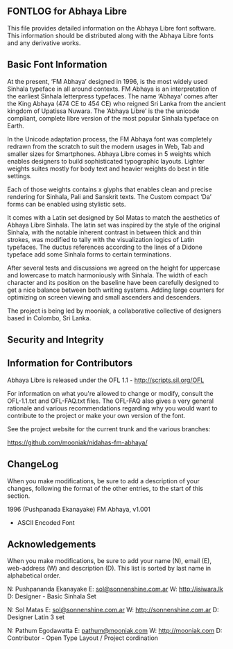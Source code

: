 FONTLOG for Abhaya Libre
-------------------

This file provides detailed information on the Abhaya Libre font software.
This information should be distributed along with the Abhaya Libre fonts
and any derivative works.


Basic Font Information
--------------------------
At the present, ‘FM Abhaya’ designed in 1996, is the most widely used Sinhala typeface in all around contexts. FM Abhaya is an interpretation of  the earliest Sinhala letterpress typefaces. The name ‘Abhaya’ comes after the King Abhaya (474 CE to 454 CE) who reigned Sri Lanka from the ancient kingdom of Upatissa Nuwara. The ‘Abhaya Libre’ is the the unicode compliant, complete libre version of the most popular Sinhala typeface on Earth.

In the Unicode adaptation process, the FM Abhaya font was completely redrawn from the scratch to suit the modern usages in Web, Tab and smaller sizes for Smartphones. Abhaya Libre comes in 5 weights which enables designers to build sophisticated typographic layouts. Lighter weights suites mostly for body text and heavier weights do best in title settings.

Each of those weights contains x glyphs that enables clean and precise rendering for Sinhala, Pali and Sanskrit texts. The Custom compact ‘Da’ forms can be enabled using stylistic sets.

It comes with a Latin set designed by Sol Matas to match the aesthetics of Abhaya Libre Sinhala. The latin set was inspired by the style of the original Sinhala, with the notable inherent contrast in between thick and thin strokes, was modified to tally with the visualization logics of Latin typefaces. The ductus references according to the lines of a Didone typeface add some Sinhala forms to certain terminations.

After several tests and discussions we agreed on the height for uppercase and lowercase to match harmoniously with Sinhala. The width of each character and its position on the baseline have been carefully designed to get a nice balance between both writing systems. Adding large counters for optimizing on screen viewing and small ascenders and descenders.

The project is being led by mooniak, a collaborative collective of designers based in Colombo, Sri Lanka.




Security and Integrity
-------------------------



Information for Contributors
------------------------------

Abhaya Libre is released under the OFL 1.1 - http://scripts.sil.org/OFL

For information on what you're allowed to change or modify, consult the
OFL-1.1.txt and OFL-FAQ.txt files. The OFL-FAQ also gives a very general
rationale and various recommendations regarding why you would want to
contribute to the project or make your own version of the font.

See the project website for the current trunk and the various branches:

https://github.com/mooniak/nidahas-fm-abhaya/


ChangeLog
----------

When you make modifications, be sure to add a description of your changes,
following the format of the other entries, to the start of this section.

1996 (Pushpanada Ekanayake) FM Abhaya, v1.001
- ASCII Encoded Font



Acknowledgements
-------------------------

When you make modifications, be sure to add your name (N), email (E),
web-address (W) and description (D). This list is sorted by last name in
alphabetical order.

N: Pushpananda Ekanayake
E: sol@sonnenshine.com.ar
W: http://isiwara.lk
D: Designer - Basic Sinhala Set

N: Sol Matas
E: sol@sonnenshine.com.ar
W: http://sonnenshine.com.ar
D: Designer Latin 3 set

N: Pathum Egodawatta
E: pathum@mooniak.com
W: http://mooniak.com
D: Contributor - Open Type Layout / Project cordination
